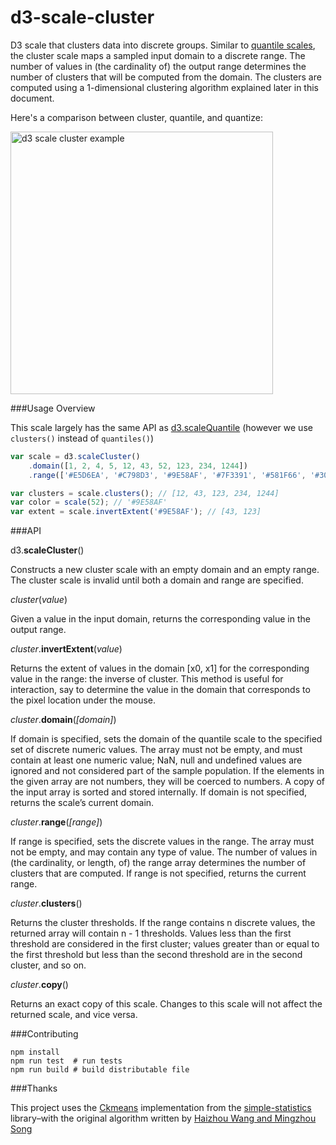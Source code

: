 # d3-scale-cluster

D3 scale that clusters data into discrete groups. Similar to [quantile scales](https://github.com/d3/d3-scale/blob/master/README.md#scaleQuantile), the cluster scale maps a sampled input domain to a discrete range. The number of values in (the cardinality of) the output range determines the number of clusters that will be computed from the domain. The clusters are computed using a 1-dimensional clustering algorithm explained later in this document.

Here's a comparison between cluster, quantile, and quantize:

<img width="420" alt="d3 scale cluster example" src="https://cloud.githubusercontent.com/assets/875591/18608070/0213d7ce-7cdf-11e6-89aa-1b0e18e63cc8.png">

###Usage Overview

This scale largely has the same API as [d3.scaleQuantile](https://github.com/d3/d3-scale/blob/master/README.md#scaleQuantile) (however we use `clusters()` instead of `quantiles()`)

```js
var scale = d3.scaleCluster()
    .domain([1, 2, 4, 5, 12, 43, 52, 123, 234, 1244])
    .range(['#E5D6EA', '#C798D3', '#9E58AF', '#7F3391', '#581F66', '#30003A']);

var clusters = scale.clusters(); // [12, 43, 123, 234, 1244]
var color = scale(52); // '#9E58AF'
var extent = scale.invertExtent('#9E58AF'); // [43, 123]
```

###API

d3.**scaleCluster**()

Constructs a new cluster scale with an empty domain and an empty range. The cluster scale is invalid until both a domain and range are specified.

_cluster_(_value_)

Given a value in the input domain, returns the corresponding value in the output range.

_cluster_.**invertExtent**(_value_)

Returns the extent of values in the domain [x0, x1] for the corresponding value in the range: the inverse of cluster. This method is useful for interaction, say to determine the value in the domain that corresponds to the pixel location under the mouse.

_cluster_.**domain**(_[domain]_)

If domain is specified, sets the domain of the quantile scale to the specified set of discrete numeric values. The array must not be empty, and must contain at least one numeric value; NaN, null and undefined values are ignored and not considered part of the sample population. If the elements in the given array are not numbers, they will be coerced to numbers. A copy of the input array is sorted and stored internally. If domain is not specified, returns the scale’s current domain.

_cluster_.**range**(_[range]_)

If range is specified, sets the discrete values in the range. The array must not be empty, and may contain any type of value. The number of values in (the cardinality, or length, of) the range array determines the number of clusters that are computed. If range is not specified, returns the current range.

_cluster_.**clusters**()

Returns the cluster thresholds. If the range contains n discrete values, the returned array will contain n - 1 thresholds. Values less than the first threshold are considered in the first cluster; values greater than or equal to the first threshold but less than the second threshold are in the second cluster, and so on.

_cluster_.**copy**()

Returns an exact copy of this scale. Changes to this scale will not affect the returned scale, and vice versa.

###Contributing

```
npm install
npm run test  # run tests
npm run build # build distributable file
```

###Thanks

This project uses the [Ckmeans](http://simplestatistics.org/docs/#ckmeans) implementation from the [simple-statistics](https://github.com/simple-statistics/simple-statistics) library–with the original algorithm written by [Haizhou Wang and Mingzhou Song](http://journal.r-project.org/archive/2011-2/RJournal_2011-2_Wang+Song.pdf)
